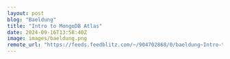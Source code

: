 ```yaml
---
layout: post
blog: "Baeldung"
title: "Intro to MongoDB Atlas"
date: 2024-09-16T13:58:40Z
image: images/baeldung.png
remote_url: "https://feeds.feedblitz.com/~/904702868/0/baeldung~Intro-to-MongoDB-Atlas"
---
```

